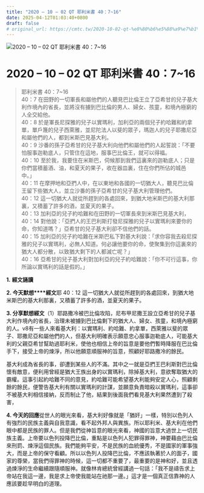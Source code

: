 ```yaml
---
title: "2020 – 10 – 02 QT 耶利米書 40：7~16"
date: 2025-04-12T01:03:40+0800
draft: false
# original_url: https://cmtc.tw/2020-10-02-qt-%e8%80%b6%e5%88%a9%e7%b1%b3%e6%9b%b8-40%ef%bc%9a716
---
```


![2020 – 10 – 02 QT 耶利米書 40：7\~16](/images/qt.jpg   "2020 – 10 – 02 QT 耶利米書 40：7\~16")

# 2020 – 10 – 02 QT 耶利米書 40：7\~16

> 耶利米書 40：7\~16  
> 40：7 在田野的一切軍長和屬他們的人聽見巴比倫王立了亞希甘的兒子基大利作境內的省長，並將沒有擄到巴比倫的男人、婦女、孩童，和境內極窮的人全交給他。  
> 40：8 於是軍長尼探雅的兒子以實瑪利，加利亞的兩個兒子約哈難和約拿單，單戶篾的兒子西萊雅，並尼陀法人以斐的眾子，瑪迦人的兒子耶撒尼亞和屬他們的人，都到米斯巴見基大利。  
> 40：9 沙番的孫子亞希甘的兒子基大利向他們和屬他們的人起誓說：「不要怕服事迦勒底人，只管住在這地，服事巴比倫王，就可以得福。  
> 40：10 至於我，我要住在米斯巴，伺候那到我們這裏來的迦勒底人；只是你們當積蓄酒、油，和夏天的果子，收在器皿裏，住在你們所佔的城邑中。」  
> 40：11 在摩押地和亞捫人中，在以東地和各國的一切猶大人，聽見巴比倫王留下些猶大人，並立沙番的孫子亞希甘的兒子基大利管理他們。  
> 40：12 這一切猶大人就從所趕到的各處回來，到猶大地米斯巴的基大利那裏，又積蓄了許多的酒，並夏天的果子。  
> 40：13 加利亞的兒子約哈難和在田野的一切軍長來到米斯巴見基大利，  
> 40：14 對他說：「亞捫人的王巴利斯打發尼探雅的兒子以實瑪利來要你的命，你知道嗎？」亞希甘的兒子基大利卻不信他們的話。  
> 40：15 加利亞的兒子約哈難在米斯巴私下對基大利說：「求你容我去殺尼探雅的兒子以實瑪利，必無人知道。何必讓他要你的命，使聚集到你這裏來的猶大人都分散，以致猶大剩下的人都滅亡呢？」  
> 40：16 亞希甘的兒子基大利對加利亞的兒子約哈難說：「你不可行這事，你所論以實瑪利的話是假的。」

**1.** **經文誦讀**

**2. 今天默想****經文**耶 40：12 這一切猶大人就從所趕到的各處回來，到猶大地米斯巴的基大利那裏，又積蓄了許多的酒，並夏天的果子。

**3. 分享默想經文**（1）耶路撒冷被巴比倫攻陷，尼布甲尼撒王設立亞希甘的兒子基大利作境內的省長，治理未被擄到巴比倫剩下的猶大人、婦女、孩童，和境內極窮的人。v8有一些人來看基大利：以實瑪利、約哈難、約拿單，西萊雅以斐的眾子、耶撒尼亞和屬他們的人，但基大利明確表示願意忠心服事迦勒底人，可能基大利的父親亞希甘幫助過耶利米，使他也相信上帝的旨意是要他們暫時降服在巴比倫手下，接受上帝的煉淨，所以他願意順服神的旨意，照顧好耶路撒冷的餘民。

基大利成為省長的事，卻遭到某些人的不滿。其中之一就是亞捫王巴利斯對巴比倫懷有敵意，便利用曾經是猶大王族出身的以實瑪利，除掉基大利，意欲奪取猶大的霸權。這事引起約哈難不同的意見，約哈難可能希望基大利能夠安定人心，照顧剩餘的餘民，便警告基大利有關以實瑪利的計謀，並願意負責暗殺以實瑪利，這事卻不被基大利相信接納，反而制止了他，結果到後面我們看見基大利果然遭到了殺害，

**4. 今天的回應**從世人的眼光來看，基大利好像就是「猶奸」一樣，特別以色列人有強烈的民族主義與自我意識，看不起外邦人與異族。所以耶利米、基大利在他們眼中都是民族的罪人。但是我們從神旨意的眼光來看，神國的旨意大過世上一切民族主義。上帝要以色列投降巴比倫，重點是以色列人犯罪得罪神，神要藉由巴比倫來刑罰、煉淨這個民族。我們能夠平安，不是民族的血統優秀，不是國家的軍事強大，而是上帝的保守看顧。所以以色列人投降巴比倫，不應該執著於人的面子，國家的尊榮，當我們得罪神的時候，這一切都不重要了，最重要的是神和好，並且透過煉淨的生命繼續跟隨順服神。就像林肯總統曾經講過一句話：「我不是禱告求上帝站在我這一邊，我是求上帝使我能站在祂那一邊。」這才是一個真正信靠神的人應該要趁早明白的道理。